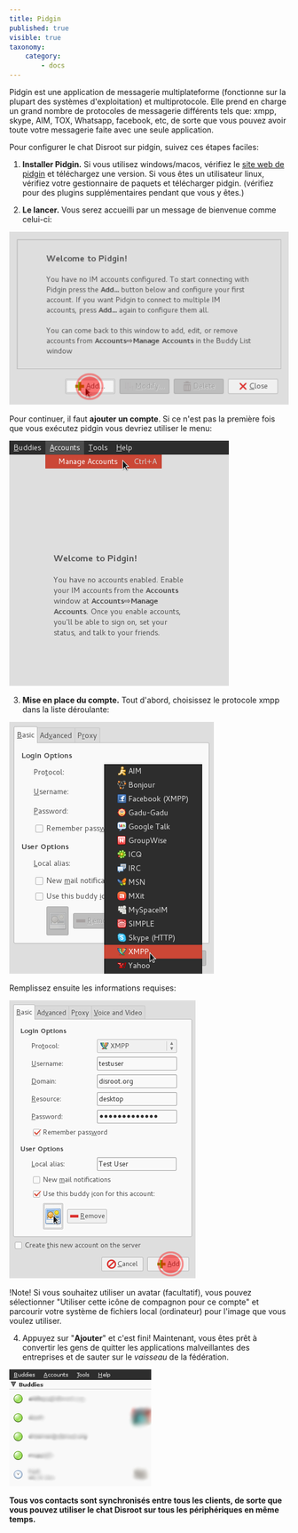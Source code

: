 ```yaml
---
title: Pidgin
published: true
visible: true
taxonomy:
    category:
        - docs
---
```


Pidgin est une application de messagerie multiplateforme (fonctionne sur la plupart des systèmes d'exploitation) et multiprotocole. Elle prend en charge un grand nombre de protocoles de messagerie différents tels que: xmpp, skype, AIM, TOX, Whatsapp, facebook, etc, de sorte que vous pouvez avoir toute votre messagerie faite avec une seule application.

Pour configurer le chat Disroot sur pidgin, suivez ces étapes faciles:

1. **Installer Pidgin.**
Si vous utilisez windows/macos, vérifiez le [site web de pidgin](http://pidgin.im/download/) et téléchargez une version.
Si vous êtes un utilisateur linux, vérifiez votre gestionnaire de paquets et télécharger pidgin. (vérifiez pour des plugins supplémentaires pendant que vous y êtes.)

2. **Le lancer.**
Vous serez accueilli par un message de bienvenue comme celui-ci:

![](en/pidgin1.png)

Pour continuer, il faut **ajouter un compte**.
Si ce n'est pas la première fois que vous exécutez pidgin vous devriez utiliser le menu:

![](en/pidgin2.png)

3. **Mise en place du compte.**
Tout d'abord, choisissez le protocole xmpp dans la liste déroulante:

![](en/pidgin3.png)

Remplissez ensuite les informations requises:

![](en/pidgin4.png)

!Note! Si vous souhaitez utiliser un avatar (facultatif), vous pouvez sélectionner "Utiliser cette icône de compagnon pour ce compte" et parcourir votre système de fichiers local (ordinateur) pour l'image que vous voulez utiliser.

4. Appuyez sur "**Ajouter**" et c'est fini!
Maintenant, vous êtes prêt à convertir les gens de quitter les applications malveillantes des entreprises et de sauter sur le *vaisseau* de la fédération.

![](en/pidgin5.png)

**Tous vos contacts sont synchronisés entre tous les clients, de sorte que vous pouvez utiliser le chat Disroot sur tous les périphériques en même temps.**
